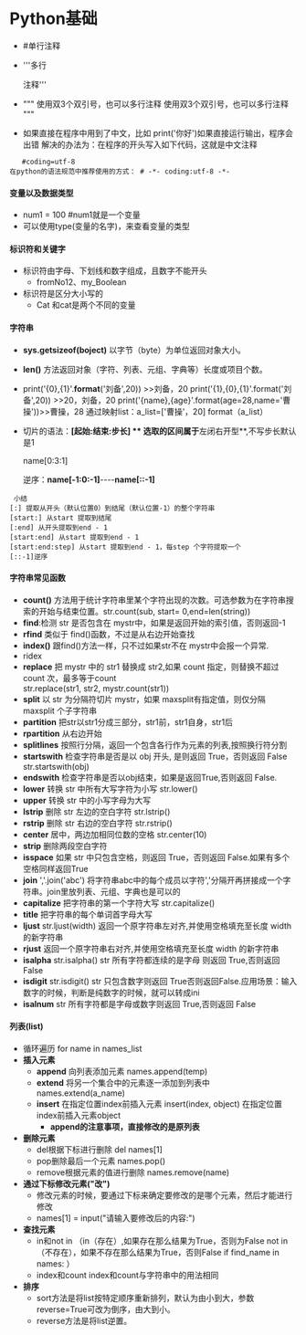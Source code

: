 # Python基础
- #单行注释
- '''多行

     注释'''

- """
  使用双3个双引号，也可以多行注释
  使用双3个双引号，也可以多行注释
  """
- 如果直接在程序中用到了中文，比如
print('你好')如果直接运行输出，程序会出错
解决的办法为：在程序的开头写入如下代码，这就是中文注释
``` 
   #coding=utf-8
在python的语法规范中推荐使用的方式： # -*- coding:utf-8 -*-
```

#### 变量以及数据类型
- num1 = 100 #num1就是一个变量
- 可以使用type(变量的名字)，来查看变量的类型

#### 标识符和关键字
- 标识符由字母、下划线和数字组成，且数字不能开头
    - fromNo12、my_Boolean
- 标识符是区分大小写的
    - Cat 和cat是两个不同的变量

#### 字符串
- **sys.getsizeof(boject)** 以字节（byte）为单位返回对象大小。
- **len()**  方法返回对象（字符、列表、元组、字典等）长度或项目个数。
- print('{0},{1}'.**format**('刘备',20)) >>刘备，20
  print('{1},{0},{1}'.format('刘备',20)) >>20，刘备，20
  print('{name},{age}'.format(age=28,name='曹操'))>>曹操，28
  通过映射list：a_list=['曹操'，20] format（a_list）
- 切片的语法：**[起始:结束:步长] ** 选取的区间属于**左闭右开型**,不写步长默认是1
  
  name[0:3:1]

  逆序：**name[-1:0:-1]**----**name[::-1]**
 ```
  小结
[:] 提取从开头（默认位置0）到结尾（默认位置-1）的整个字符串
[start:] 从start 提取到结尾
[:end] 从开头提取到end - 1
[start:end] 从start 提取到end - 1
[start:end:step] 从start 提取到end - 1，每step 个字符提取一个
[::-1]逆序
```
#### 字符串常见函数
- **count()** 方法用于统计字符串里某个字符出现的次数。可选参数为在字符串搜索的开始与结束位置。str.count(sub, start= 0,end=len(string))
- **find**:检测 str 是否包含在 mystr中，如果是返回开始的索引值，否则返回-1
- **rfind**
类似于 find()函数，不过是从右边开始查找
- **index()** 跟find()方法一样，只不过如果str不在 mystr中会报一个异常.
- ridex
- **replace** 把 mystr 中的 str1 替换成 str2,如果 count 指定，则替换不超过 count 次，最多等于count     
    str.replace(str1, str2, mystr.count(str1))
- **split** 以 str 为分隔符切片 mystr，如果 maxsplit有指定值，则仅分隔 maxsplit 个子字符串
- **partition** 把str以str1分成三部分，str1前，str1自身，str1后
- **rpartition** 从右边开始
- **splitlines** 按照行分隔，返回一个包含各行作为元素的列表,按照换行符分割
- **startswith** 检查字符串是否是以 obj 开头, 是则返回 True，否则返回 False  str.startswith(obj)
- **endswith** 检查字符串是否以obj结束，如果是返回True,否则返回 False. 
- **lower** 转换 str 中所有大写字符为小写  str.lower() 
- **upper** 转换 str 中的小写字母为大写
- **lstrip**  删除 str 左边的空白字符  str.lstrip()
- **rstrip**   删除 str 右边的空白字符  str.rstrip()
- **center**  居中，两边加相同位数的空格  str.center(10)
- **strip**  删除两段空白字符
- **isspace** 如果 str 中只包含空格，则返回 True，否则返回 False.如果有多个空格同样返回True
- **join**  ','.join('abc')  将字符串abc中的每个成员以字符','分隔开再拼接成一个字符串。join里放列表、元组、字典也是可以的
- **capitalize** 把字符串的第一个字符大写 str.capitalize()
- **title** 把字符串的每个单词首字母大写
- **ljust**  str.ljust(width)  返回一个原字符串左对齐,并使用空格填充至长度 width 的新字符串
- **rjust** 返回一个原字符串右对齐,并使用空格填充至长度 width 的新字符串
- **isalpha** str.isalpha() str 所有字符都连续的是字母 则返回 True,否则返回 False
- **isdigit** str.isdigit() str 只包含数字则返回 True否则返回False.应用场景：输入数字的时候，判断是纯数字的时候，就可以转成ini
- **isalnum** str 所有字符都是字母或数字则返回 True,否则返回 False

#### 列表(list)
- 循环遍历 for name in names_list
- **插入元素**
    - **append** 向列表添加元素 names.append(temp) 
    - **extend** 将另一个集合中的元素逐一添加到列表中names.extend(a_name)
    - **insert** 在指定位置index前插入元素 insert(index, object) 在指定位置index前插入元素object
        - **append的注意事项，直接修改的是原列表**
- **删除元素**
    - del根据下标进行删除 del names[1]
    - pop删除最后一个元素  names.pop()
    - remove根据元素的值进行删除 names.remove(name)
- **通过下标修改元素("改")**
    - 修改元素的时候，要通过下标来确定要修改的是哪个元素，然后才能进行修改
    - names[1] = input("请输入要修改后的内容:")
- **查找元素**
    - in和not in （in（存在）,如果存在那么结果为True，否则为False
  not in（不存在），如果不存在那么结果为True，否则False   if find_name in names:
）
    - index和count index和count与字符串中的用法相同
- **排序**
    - sort方法是将list按特定顺序重新排列，默认为由小到大，参数reverse=True可改为倒序，由大到小。
    - reverse方法是将list逆置。
